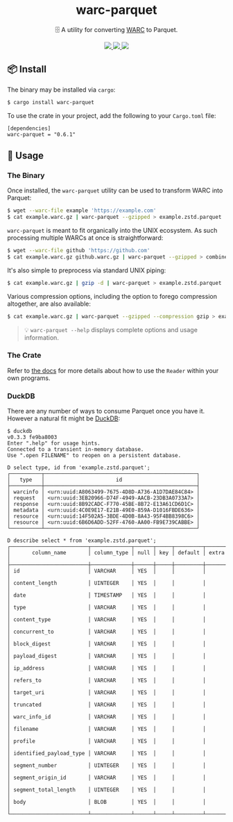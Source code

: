 <h1 align="center">
    warc-parquet
</h1>

<p align="center">
    🗄️  A utility for converting <a href="https://iipc.github.io/warc-specifications/specifications/warc-format/warc-1.0/">WARC</a> to Parquet.
</p>

<div align="center">
    <a href="https://crates.io/crates/warc-parquet">
        <img src="https://img.shields.io/crates/v/warc-parquet.svg" />
    </a>
    <a href="https://docs.rs/warc-parquet">
        <img src="https://docs.rs/warc-parquet/badge.svg" />
    </a>
    <a href="https://github.com/maxcountryman/warc-parquet/actions/workflows/rust.yml">
    <img src="https://github.com/maxcountryman/warc-parquet/actions/workflows/rust.yml/badge.svg" />
    </a>
</div>

## 📦 Install

The binary may be installed via `cargo`:

```sh
$ cargo install warc-parquet
```

To use the crate in your project, add the following to your `Cargo.toml` file:

```
[dependencies]
warc-parquet = "0.6.1"
```

## 🤸 Usage

### The Binary

Once installed, the `warc-parquet` utility can be used to transform WARC into Parquet:

```sh
$ wget --warc-file example 'https://example.com'
$ cat example.warc.gz | warc-parquet --gzipped > example.zstd.parquet
```

`warc-parquet` is meant to fit organically into the UNIX ecosystem. As such processing multiple WARCs at once is straightforward:

```sh
$ wget --warc-file github 'https://github.com'
$ cat example.warc.gz github.warc.gz | warc-parquet --gzipped > combined.zstd.parquet
```

It's also simple to preprocess via standard UNIX piping:

```sh
$ cat example.warc.gz | gzip -d | warc-parquet > example.zstd.parquet
```

Various compression options, including the option to forego compression altogether, are also available:

```sh
$ cat example.warc.gz | warc-parquet --gzipped --compression gzip > example.gz.parquet
```

> 💡 `warc-parquet --help` displays complete options and usage information.

### The Crate

Refer to [the docs](https://docs.rs/warc-parquet) for more details about how to use the `Reader` within your own programs.

### DuckDB

There are any number of ways to consume Parquet once you have it. However a natural fit might be
[DuckDB](https://duckdb.org):

```
$ duckdb
v0.3.3 fe9ba8003
Enter ".help" for usage hints.
Connected to a transient in-memory database.
Use ".open FILENAME" to reopen on a persistent database.

D select type, id from 'example.zstd.parquet';
┌──────────┬─────────────────────────────────────────────────┐
│   type   │                       id                        │
├──────────┼─────────────────────────────────────────────────┤
│ warcinfo │ <urn:uuid:A8063499-7675-4D8D-A736-A1D7DAE84C84> │
│ request  │ <urn:uuid:3EB20966-D74F-4949-AACB-23DB3A0733A7> │
│ response │ <urn:uuid:8B92CADC-F770-45BE-8B72-E13A61CD6D1C> │
│ metadata │ <urn:uuid:4C0E9E17-E21B-49E0-859A-D1016FBDE636> │
│ resource │ <urn:uuid:14F502A5-3BDE-4D0B-8A43-95F4BB8398C6> │
│ resource │ <urn:uuid:6B6D6ADD-52FF-4760-AA00-FB9E739CABBE> │
└──────────┴─────────────────────────────────────────────────┘

D describe select * from 'example.zstd.parquet';
┌─────────────────────────┬─────────────┬──────┬─────┬─────────┬───────┐
│       column_name       │ column_type │ null │ key │ default │ extra │
├─────────────────────────┼─────────────┼──────┼─────┼─────────┼───────┤
│ id                      │ VARCHAR     │ YES  │     │         │       │
│ content_length          │ UINTEGER    │ YES  │     │         │       │
│ date                    │ TIMESTAMP   │ YES  │     │         │       │
│ type                    │ VARCHAR     │ YES  │     │         │       │
│ content_type            │ VARCHAR     │ YES  │     │         │       │
│ concurrent_to           │ VARCHAR     │ YES  │     │         │       │
│ block_digest            │ VARCHAR     │ YES  │     │         │       │
│ payload_digest          │ VARCHAR     │ YES  │     │         │       │
│ ip_address              │ VARCHAR     │ YES  │     │         │       │
│ refers_to               │ VARCHAR     │ YES  │     │         │       │
│ target_uri              │ VARCHAR     │ YES  │     │         │       │
│ truncated               │ VARCHAR     │ YES  │     │         │       │
│ warc_info_id            │ VARCHAR     │ YES  │     │         │       │
│ filename                │ VARCHAR     │ YES  │     │         │       │
│ profile                 │ VARCHAR     │ YES  │     │         │       │
│ identified_payload_type │ VARCHAR     │ YES  │     │         │       │
│ segment_number          │ UINTEGER    │ YES  │     │         │       │
│ segment_origin_id       │ VARCHAR     │ YES  │     │         │       │
│ segment_total_length    │ UINTEGER    │ YES  │     │         │       │
│ body                    │ BLOB        │ YES  │     │         │       │
└─────────────────────────┴─────────────┴──────┴─────┴─────────┴───────┘
```
